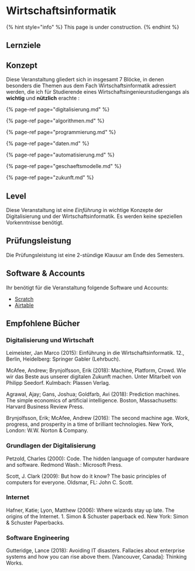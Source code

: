# Wirtschaftsinformatik

{% hint style="info" %}
This page is under construction.
{% endhint %}

## Lernziele <a id="learning-objectives"></a>

## Konzept <a id="concept"></a>

Diese Veranstaltung gliedert sich in insgesamt 7 Blöcke, in denen besonders die Themen aus dem Fach Wirtschaftsinformatik adressiert werden, die ich für Studierende eines Wirtschaftsingenieurstudiengangs als **wichtig** und **nützlich** erachte :

{% page-ref page="digitalisierung.md" %}

{% page-ref page="algorithmen.md" %}

{% page-ref page="programmierung.md" %}

{% page-ref page="daten.md" %}

{% page-ref page="automatisierung.md" %}

{% page-ref page="geschaeftsmodelle.md" %}

{% page-ref page="zukunft.md" %}

## Level <a id="level"></a>

Diese Veranstaltung ist eine _Einführung_ in wichtige Konzepte der Digitalisierung und der Wirtschaftsinformatik. Es werden keine speziellen Vorkenntnisse benötigt.

## Prüfungsleistung <a id="examination"></a>

Die Prüfungsleistung ist eine 2-stündige Klausur am Ende des Semesters.

## Software & Accounts <a id="software-and-accounts"></a>

Ihr benötigt für die Veranstaltung folgende Software und Accounts:

* [Scratch](https://scratch.mit.edu/)
* [Airtable](https://airtable.com/)

## Empfohlene Bücher

### Digitalisierung und Wirtschaft

Leimeister, Jan Marco \(2015\): Einführung in die Wirtschaftsinformatik. 12., Berlin, Heidelberg: Springer Gabler \(Lehrbuch\).

McAfee, Andrew; Brynjolfsson, Erik \(2018\): Machine, Platform, Crowd. Wie wir das Beste aus unserer digitalen Zukunft machen. Unter Mitarbeit von Philipp Seedorf. Kulmbach: Plassen Verlag.

Agrawal, Ajay; Gans, Joshua; Goldfarb, Avi \(2018\): Prediction machines. The simple economics of artificial intelligence. Boston, Massachusetts: Harvard Business Review Press.

Brynjolfsson, Erik; McAfee, Andrew \(2016\): The second machine age. Work, progress, and prosperity in a time of brilliant technologies. New York, London: W.W. Norton & Company.

### Grundlagen der Digitalisierung

Petzold, Charles \(2000\): Code. The hidden language of computer hardware and software. Redmond Wash.: Microsoft Press.

Scott, J. Clark \(2009\): But how do it know? The basic principles of computers for everyone. Oldsmar, FL: John C. Scott.

### Internet

Hafner, Katie; Lyon, Matthew \(2006\): Where wizards stay up late. The origins of the Internet. 1. Simon & Schuster paperback ed. New York: Simon & Schuster Paperbacks.

### Software Engineering

Gutteridge, Lance \(2018\): Avoiding IT disasters. Fallacies about enterprise systems and how you can rise above them. \[Vancouver, Canada\]: Thinking Works.

### 

